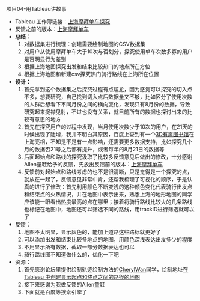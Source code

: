 项目04-用Tableau讲故事

- Tableau 工作簿链接：[上海摩拜单车探究 ](https://public.tableau.com/profile/.7572#!/vizhome/-01_7/1?publish=yes)
- 反馈之前的版本：[上海摩拜单车](https://public.tableau.com/profile/.7572#!/vizhome/_23722/1?publish=yes)
- **总结：** 
  1. 对数据集进行梳理：创建需要绘制地图的CSV数据集
  2. 对用户从使用摩拜单车大于10次与否划分，探究使用单车次数多寡的用户是否明显行为差别
  3. 根据上海地图探究出发和结束比较热门的地点所在方位
  4. 根据上海地图和新建csv探究热门骑行路线在上海所在位置
- **设计：** 
  1. 首先拿到这个数据集之后探究过程有点尴尬，因为感觉可以探究的切入点不多，想要研究，自己找到切入点后数据量又不够，比如区分了使用次数的人群后想看下不同月份之间的横向变化，发现只有8月份的数据，导致研究起来捉襟见肘，不过也没有关系，就目前所有的数据也探讨出来的比较有意思的地方
  2. 首先在探究用户的过程中发现，当月使用次数少于10次的用户，在21天的时候出现了陡增，我并不明白其原因，百度上查到有一个[3D有声图书馆](http://book.rednet.cn/c/2016/08/21/4065581.htm)在上海亮相，不知是不是有一点影响，还需要更多数据支持，比如探究几个月的数据否21号之后都有提升，或者每年的8月21日的数据等
  3. 后面起始点和路线的探究汲取了比较多反馈意见后做出的修改，十分感谢Allen童鞋给予的反馈，先放出反馈前的版本：[上海摩拜单车](https://public.tableau.com/profile/.7572#!/vizhome/_23722/1?publish=yes)
  4. 反馈前对起始点和路线考虑的也不是很清晰，只是觉得是一个探究的点，就放在一起了，反馈意见非常中肯，还帮我梳理了可视化的顺序，于是认真的进行了修改：首先利用颜色不断变浅的这种颜色变化代表骑行出发点和结束点的火热情况，并在地图中表示出来，熟悉上海的地形地图的同学应该能一眼看出热度最高的点在哪里；接着将骑行路线比较火的几条路线也标记在地图中，地图还可以筛选不同的路线，用trackID进行筛选就可以了
- 反馈：
  1. 地图不太明显，显示灰色的，能加上道路这些路标就更好了
  2. 可以添加出发和结束比较多地点的地图，用颜色深浅表达出发多少的程度
  3. 不用显示所有数据，截取一部分数据表达也可以
  4. 骑行路线图不知道做什么的，优化一下吧
- 资源：
  1. 首先感谢论坛里提供绘制轨迹绘制方法的[CherylWan](http://discussions.youdaxue.com/u/CherylWan)同学，绘制地址[在 Tableau 中创建显示起点和终点之间的路径的地图](<https://onlinehelp.tableau.com/current/pro/desktop/zh-cn/maps_howto_origin_destination.html> )
  2. 接下来感谢为我做反馈的Allen童鞋
  3. 下面就是百度等搜索引擎了